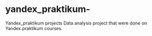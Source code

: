 # yandex_praktikum-
Yandex_praktikum projects
Data analysis project that were done on Yandex.praktikum courses.
